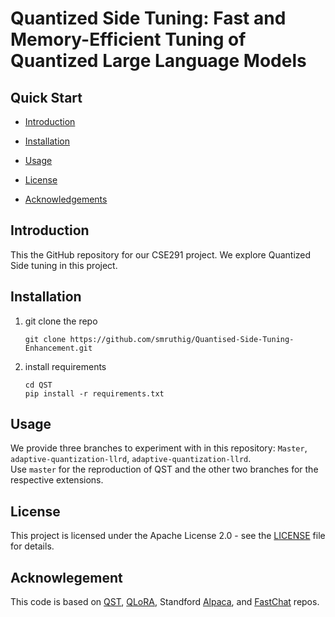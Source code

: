 
# Quantized Side Tuning: Fast and Memory-Efficient Tuning of Quantized Large Language Models

## Quick Start

- [Introduction](#introduction)

- [Installation](#installation)
- [Usage](#usage)
- [License](#license)
- [Acknowledgements](#acknowledgements)

## Introduction
This the GitHub repository for our CSE291 project. We explore Quantized Side tuning in this project.


## Installation

1. git clone the repo
   ```
   git clone https://github.com/smruthig/Quantised-Side-Tuning-Enhancement.git
2. install requirements
   ```
   cd QST
   pip install -r requirements.txt
   
## Usage
We provide three branches to experiment with in this repository: `Master`, `adaptive-quantization-llrd`, `adaptive-quantization-llrd`.   
Use `master` for the reproduction of QST and the other two branches for the respective extensions.


## License
This project is licensed under the Apache License 2.0 - see the [LICENSE](LICENSE) file for details.
## Acknowlegement
This code is based on [QST](https://github.com/YouAreSpecialToMe/QST), [QLoRA](https://github.com/artidoro/qlora), Standford [Alpaca](https://github.com/artidoro/qlora), and [FastChat](https://github.com/lm-sys/FastChat) repos.


